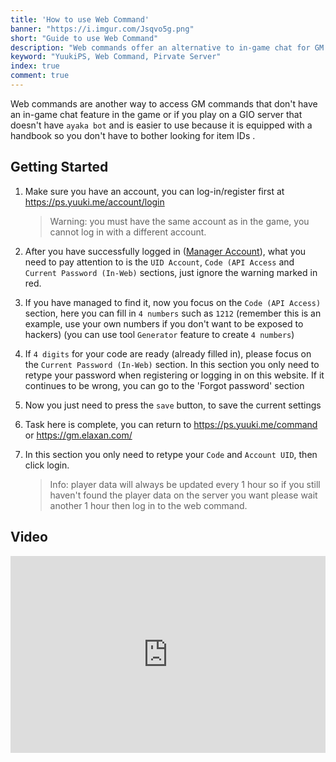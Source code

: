 ```yaml
---
title: 'How to use Web Command'
banner: "https://i.imgur.com/Jsqvo5g.png"
short: "Guide to use Web Command"
description: "Web commands offer an alternative to in-game chat for GM commands. Ideal for GIO servers lacking the 'ayaka bot,' it's user-friendly with a built-in handbook, eliminating the need to search for item IDs."
keyword: "YuukiPS, Web Command, Pirvate Server"
index: true
comment: true
---
```


Web commands are another way to access GM commands that don't have an in-game chat feature in the game or if you play on a GIO server that doesn't have `ayaka bot` and is easier to use because it is equipped with a handbook so you don't have to bother looking for item IDs .

## Getting Started

1. Make sure you have an account, you can log-in/register first at https://ps.yuuki.me/account/login 

   > Warning: you must have the same account as in the game, you cannot log in with a different account.

2. After you have successfully logged in ([Manager Account](https://ps.yuuki.me/account/home)), what you need to pay attention to is the `UID Account`, `Code (API Access` and `Current Password (In-Web)` sections, just ignore the warning marked in red.

3. If you have managed to find it, now you focus on the `Code (API Access)` section, here you can fill in `4 numbers` such as `1212` (remember this is an example, use your own numbers if you don't want to be exposed to hackers) (you can use tool `Generator` feature to create `4 numbers`)

4. If `4 digits` for your code are ready (already filled in), please focus on the `Current Password (In-Web)` section. In this section you only need to retype your password when registering or logging in on this website. If it continues to be wrong, you can go to the 'Forgot password' section

5. Now you just need to press the `save` button, to save the current settings

6. Task here is complete, you can return to https://ps.yuuki.me/command or https://gm.elaxan.com/

7. In this section you only need to retype your `Code` and `Account UID`, then click login.

   > Info: player data will always be updated every 1 hour so if you still haven't found the player data on the server you want please wait another 1 hour then log in to the web command.

## Video

<iframe width="100%" height="315" src="https://www.youtube.com/embed/s75IVOafyBA" title="The Simple Way to use Command Web" frameborder="0" allow="accelerometer; autoplay; clipboard-write; encrypted-media; gyroscope; picture-in-picture; web-share" allowfullscreen></iframe>
